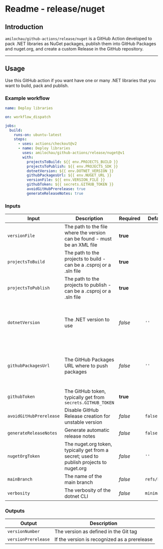 # Readme - release/nuget

## Introduction

`amilochau/github-actions/release/nuget` is a GitHub Action developed to pack .NET libraries as NuGet packages, publish them into GitHub Packages and nuget.org, and create a custom Release in the GitHub repository.

---

## Usage

Use this GitHub action if you want have one or many .NET libraries that you want to build, pack and publish.

### Example workflow

```yaml
name: Deploy libraries

on: workflow_dispatch

jobs:
  build:
    runs-on: ubuntu-latest
    steps:
      - uses: actions/checkout@v2
      - name: Deploy libraries
        uses: amilochau/github-actions/release/nuget@v1
        with:
          projectsToBuild: ${{ env.PROJECTS_BUILD }}
          projectsToPublish: ${{ env.PROJECTS_SDK }}
          dotnetVersion: ${{ env.DOTNET_VERSION }}
          githubPackagesUrl: ${{ env.NUGET_URL }}
          versionFile: ${{ env.VERSION_FILE }}
          githubToken: ${{ secrets.GITHUB_TOKEN }}
          avoidGitHubPrerelease: true
          generateReleaseNotes: true
```

### Inputs

| Input | Description | Required | Default value | Comment |
| ----- | ----------- | -------- | ------------- | ------- |
| `versionFile` | The path to the file where the version can be found - must be an XML file | **true** |
| `projectsToBuild` | The path to the projects to build - can be a .csproj or a .sln file | **true** |
| `projectsToPublish` | The path to the projects to publish - can be a .csproj or a .sln file | **true** |
| `dotnetVersion` | The .NET version to use | *false* | `''` | If you don't specify this, you should use your own `actions/setup-dotnet` task before |
| `githubPackagesUrl` | The GitHub Packages URL where to push packages | *false* | `''` | If you don't specify this, you should use your own `actions/setup-dotnet` task before |
| `githubToken` | The GitHub token, typically get from `secrets.GITHUB_TOKEN` | **true** |
| `avoidGitHubPrerelease` | Disable GitHub Release creation for unstable version | *false* | `false` |
| `generateReleaseNotes` | Generate automatic release notes |  *false* | `false` |
| `nugetOrgToken` | The nuget.org token, typically get from a secret; used to publish projects to nuget.org | *false* | `''` |
| `mainBranch` | The name of the main branch | *false* | `refs/heads/main` |
| `verbosity` | The verbosity of the dotnet CLI | *false* | `minimal` |

### Outputs

| Output | Description |
| ------ | ----------- |
| `versionNumber` | The version as defined in the Git tag |
| `versionPrerelease` | If the version is recognized as a prerelease |
